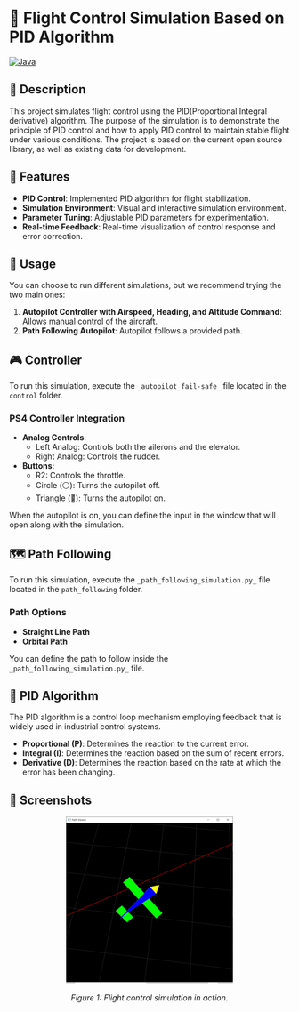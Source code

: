 # 🚀 Flight Control Simulation Based on PID Algorithm

[![Java](https://img.shields.io/badge/language-Python-blue.svg)](https://www.oracle.com/java/)

## 📝 Description

This project simulates flight control using the PID(Proportional Integral derivative) algorithm. The purpose of the simulation is to demonstrate the principle of PID control and how to apply PID control to maintain stable flight under various conditions. The project is based on the current open source library, as well as existing data for development.
## 🎯 Features

- **PID Control**: Implemented PID algorithm for flight stabilization.
- **Simulation Environment**: Visual and interactive simulation environment.
- **Parameter Tuning**: Adjustable PID parameters for experimentation.
- **Real-time Feedback**: Real-time visualization of control response and error correction.


## 🚀 Usage

You can choose to run different simulations, but we recommend trying the two main ones:

1. **Autopilot Controller with Airspeed, Heading, and Altitude Command**: Allows manual control of the aircraft.
2. **Path Following Autopilot**: Autopilot follows a provided path.

## 🎮 Controller

To run this simulation, execute the `_autopilot_fail-safe_` file located in the `control` folder.

### PS4 Controller Integration

- **Analog Controls**:
  - Left Analog: Controls both the ailerons and the elevator.
  - Right Analog: Controls the rudder.
- **Buttons**:
  - R2: Controls the throttle.
  - Circle (⚪): Turns the autopilot off.
  - Triangle (🔺): Turns the autopilot on.

When the autopilot is on, you can define the input in the window that will open along with the simulation.

## 🗺️ Path Following

To run this simulation, execute the `_path_following_simulation.py_` file located in the `path_following` folder.

### Path Options

- **Straight Line Path**
- **Orbital Path**

You can define the path to follow inside the `_path_following_simulation.py_` file.

## 🧠 PID Algorithm

The PID algorithm is a control loop mechanism employing feedback that is widely used in industrial control systems.

- **Proportional (P)**: Determines the reaction to the current error.
- **Integral (I)**: Determines the reaction based on the sum of recent errors.
- **Derivative (D)**: Determines the reaction based on the rate at which the error has been changing.

## 📸 Screenshots

<div align="center">
    <img src="https://github.com/AiChiXiaoXiongBingGan/Flight-simulation/blob/main/fig1.png" alt="Simulation Running" width="300">
    <p><em>Figure 1: Flight control simulation in action.</em></p>
</div>

